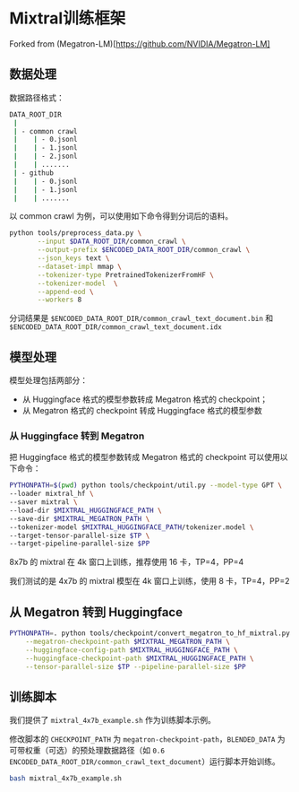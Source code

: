 # Mixtral训练框架

Forked from (Megatron-LM)[https://github.com/NVIDIA/Megatron-LM]

## 数据处理

数据路径格式：

```bash
DATA_ROOT_DIR
 |
 | - common crawl
 |    | - 0.jsonl
 |    | - 1.jsonl
 |    | - 2.jsonl
 |    | .......
 | - github
 |    | - 0.jsonl
 |    | - 1.jsonl
 |    | .......
```

以 common crawl 为例，可以使用如下命令得到分词后的语料。

```bash
python tools/preprocess_data.py \
       --input $DATA_ROOT_DIR/common_crawl \
       --output-prefix $ENCODED_DATA_ROOT_DIR/common_crawl \
       --json_keys text \
       --dataset-impl mmap \
       --tokenizer-type PretrainedTokenizerFromHF \
       --tokenizer-model  \
       --append-eod \
       --workers 8
```

分词结果是 `$ENCODED_DATA_ROOT_DIR/common_crawl_text_document.bin` 和 `$ENCODED_DATA_ROOT_DIR/common_crawl_text_document.idx`

## 模型处理

模型处理包括两部分：

+ 从 Huggingface 格式的模型参数转成 Megatron 格式的 checkpoint；
+ 从 Megatron 格式的 checkpoint 转成 Huggingface 格式的模型参数

### 从 Huggingface 转到 Megatron

把 Huggingface 格式的模型参数转成 Megatron 格式的 checkpoint 可以使用以下命令：

```bash
PYTHONPATH=$(pwd) python tools/checkpoint/util.py --model-type GPT \
--loader mixtral_hf \
--saver mixtral \
--load-dir $MIXTRAL_HUGGINGFACE_PATH \
--save-dir $MIXTRAL_MEGATRON_PATH \
--tokenizer-model $MIXTRAL_HUGGINGFACE_PATH/tokenizer.model \
--target-tensor-parallel-size $TP \
--target-pipeline-parallel-size $PP
```

8x7b 的 mixtral 在 4k 窗口上训练，推荐使用 16 卡，TP=4，PP=4

我们测试的是 4x7b 的 mixtral 模型在 4k 窗口上训练，使用 8 卡，TP=4，PP=2

## 从 Megatron 转到 Huggingface

```bash
PYTHONPATH=. python tools/checkpoint/convert_megatron_to_hf_mixtral.py \
	--megatron-checkpoint-path $MIXTRAL_MEGATRON_PATH \
	--huggingface-config-path $MIXTRAL_HUGGINGFACE_PATH \
	--huggingface-checkpoint-path $MIXTRAL_HUGGINGFACE_PATH \
	--tensor-parallel-size $TP --pipeline-parallel-size $PP
```

## 训练脚本

我们提供了 `mixtral_4x7b_example.sh` 作为训练脚本示例。

修改脚本的 `CHECKPOINT_PATH` 为 `megatron-checkpoint-path`，`BLENDED_DATA` 为可带权重（可选）的预处理数据路径（如 `0.6 ENCODED_DATA_ROOT_DIR/common_crawl_text_document`）运行脚本开始训练。

```bash
bash mixtral_4x7b_example.sh
```



